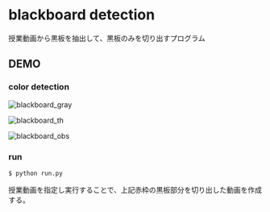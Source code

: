 # blackboard detection
授業動画から黒板を抽出して、黒板のみを切り出すプログラム

## DEMO

### color detection
![blackboard_gray](https://user-images.githubusercontent.com/34847784/60565725-a54a9480-9d9f-11e9-8fde-c9932f5978fb.jpg)

![blackboard_th](https://user-images.githubusercontent.com/34847784/60565727-a54a9480-9d9f-11e9-894d-664b77a6ae75.jpg)

![blackboard_obs](https://user-images.githubusercontent.com/34847784/60565726-a54a9480-9d9f-11e9-8d02-8b84b1677cbb.jpg)

### run
```bash
$ python run.py
```
授業動画を指定し実行することで、上記赤枠の黒板部分を切り出した動画を作成する。